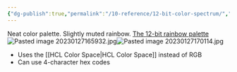 ```yaml
---
{"dg-publish":true,"permalink":"/10-reference/12-bit-color-spectrum/","noteIcon":""}
---
```



Neat color palette. Slightly muted rainbow.
[The 12-bit rainbow palette](https://iamkate.com/data/12-bit-rainbow/)
![Pasted image 20230127165932.jpg](/img/user/98%20Assets/Pasted%20image%2020230127165932.jpg)![Pasted image 20230127170114.jpg](/img/user/98%20Assets/Pasted%20image%2020230127170114.jpg)

- Uses the [[HCL Color Space\|HCL Color Space]] instead of RGB
- Can use 4-character hex codes